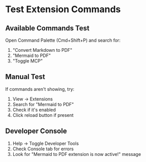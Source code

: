 # Test Extension Commands

## Available Commands Test

Open Command Palette (Cmd+Shift+P) and search for:
1. "Convert Markdown to PDF"
2. "Mermaid to PDF"
3. "Toggle MCP"

## Manual Test

If commands aren't showing, try:
1. View → Extensions
2. Search for "Mermaid to PDF"
3. Check if it's enabled
4. Click reload button if present

## Developer Console

1. Help → Toggle Developer Tools
2. Check Console tab for errors
3. Look for "Mermaid to PDF extension is now active!" message
